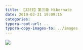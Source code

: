 ```yaml
---
title: 【J2EE】第三章 Hibernate
date: 2019-03-31 19:09:15
categories:
typora-root-url: ..
typora-copy-images-to: ../images
---
```


![](/images/20190331190859274.png)
